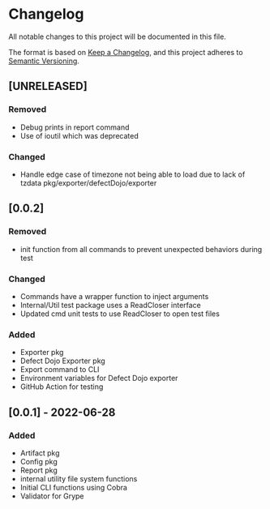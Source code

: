 # Changelog
All notable changes to this project will be documented in this file.

The format is based on [Keep a Changelog](https://keepachangelog.com/en/1.0.0/),
and this project adheres to [Semantic Versioning](https://semver.org/spec/v2.0.0.html).

## [UNRELEASED]
### Removed
- Debug prints in report command
- Use of ioutil which was deprecated

### Changed
- Handle edge case of timezone not being able to load due to lack of tzdata pkg/exporter/defectDojo/exporter

## [0.0.2]
### Removed
- init function from all commands to prevent unexpected behaviors during test

### Changed
- Commands have a wrapper function to inject arguments
- Internal/Util test package uses a ReadCloser interface
- Updated cmd unit tests to use ReadCloser to open test files

### Added
- Exporter pkg
- Defect Dojo Exporter pkg
- Export command to CLI
- Environment variables for Defect Dojo exporter
- GitHub Action for testing

## [0.0.1] - 2022-06-28
### Added
- Artifact pkg
- Config pkg
- Report pkg
- internal utility file system functions
- Initial CLI functions using Cobra
- Validator for Grype
 